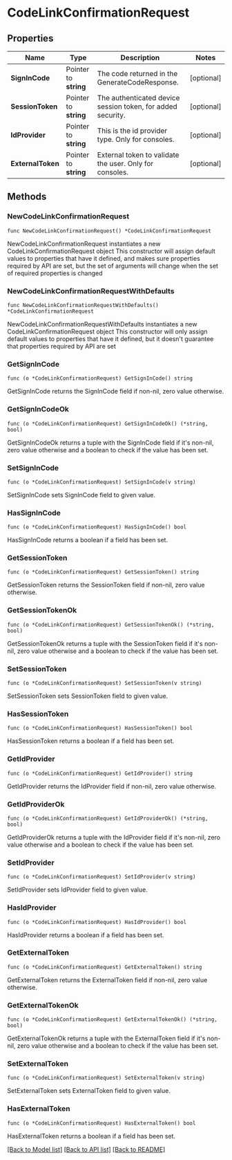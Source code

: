 # CodeLinkConfirmationRequest

## Properties

Name | Type | Description | Notes
------------ | ------------- | ------------- | -------------
**SignInCode** | Pointer to **string** | The code returned in the GenerateCodeResponse. | [optional] 
**SessionToken** | Pointer to **string** | The authenticated device session token, for added security. | [optional] 
**IdProvider** | Pointer to **string** | This is the id provider type. Only for consoles. | [optional] 
**ExternalToken** | Pointer to **string** | External token to validate the user. Only for consoles. | [optional] 

## Methods

### NewCodeLinkConfirmationRequest

`func NewCodeLinkConfirmationRequest() *CodeLinkConfirmationRequest`

NewCodeLinkConfirmationRequest instantiates a new CodeLinkConfirmationRequest object
This constructor will assign default values to properties that have it defined,
and makes sure properties required by API are set, but the set of arguments
will change when the set of required properties is changed

### NewCodeLinkConfirmationRequestWithDefaults

`func NewCodeLinkConfirmationRequestWithDefaults() *CodeLinkConfirmationRequest`

NewCodeLinkConfirmationRequestWithDefaults instantiates a new CodeLinkConfirmationRequest object
This constructor will only assign default values to properties that have it defined,
but it doesn't guarantee that properties required by API are set

### GetSignInCode

`func (o *CodeLinkConfirmationRequest) GetSignInCode() string`

GetSignInCode returns the SignInCode field if non-nil, zero value otherwise.

### GetSignInCodeOk

`func (o *CodeLinkConfirmationRequest) GetSignInCodeOk() (*string, bool)`

GetSignInCodeOk returns a tuple with the SignInCode field if it's non-nil, zero value otherwise
and a boolean to check if the value has been set.

### SetSignInCode

`func (o *CodeLinkConfirmationRequest) SetSignInCode(v string)`

SetSignInCode sets SignInCode field to given value.

### HasSignInCode

`func (o *CodeLinkConfirmationRequest) HasSignInCode() bool`

HasSignInCode returns a boolean if a field has been set.

### GetSessionToken

`func (o *CodeLinkConfirmationRequest) GetSessionToken() string`

GetSessionToken returns the SessionToken field if non-nil, zero value otherwise.

### GetSessionTokenOk

`func (o *CodeLinkConfirmationRequest) GetSessionTokenOk() (*string, bool)`

GetSessionTokenOk returns a tuple with the SessionToken field if it's non-nil, zero value otherwise
and a boolean to check if the value has been set.

### SetSessionToken

`func (o *CodeLinkConfirmationRequest) SetSessionToken(v string)`

SetSessionToken sets SessionToken field to given value.

### HasSessionToken

`func (o *CodeLinkConfirmationRequest) HasSessionToken() bool`

HasSessionToken returns a boolean if a field has been set.

### GetIdProvider

`func (o *CodeLinkConfirmationRequest) GetIdProvider() string`

GetIdProvider returns the IdProvider field if non-nil, zero value otherwise.

### GetIdProviderOk

`func (o *CodeLinkConfirmationRequest) GetIdProviderOk() (*string, bool)`

GetIdProviderOk returns a tuple with the IdProvider field if it's non-nil, zero value otherwise
and a boolean to check if the value has been set.

### SetIdProvider

`func (o *CodeLinkConfirmationRequest) SetIdProvider(v string)`

SetIdProvider sets IdProvider field to given value.

### HasIdProvider

`func (o *CodeLinkConfirmationRequest) HasIdProvider() bool`

HasIdProvider returns a boolean if a field has been set.

### GetExternalToken

`func (o *CodeLinkConfirmationRequest) GetExternalToken() string`

GetExternalToken returns the ExternalToken field if non-nil, zero value otherwise.

### GetExternalTokenOk

`func (o *CodeLinkConfirmationRequest) GetExternalTokenOk() (*string, bool)`

GetExternalTokenOk returns a tuple with the ExternalToken field if it's non-nil, zero value otherwise
and a boolean to check if the value has been set.

### SetExternalToken

`func (o *CodeLinkConfirmationRequest) SetExternalToken(v string)`

SetExternalToken sets ExternalToken field to given value.

### HasExternalToken

`func (o *CodeLinkConfirmationRequest) HasExternalToken() bool`

HasExternalToken returns a boolean if a field has been set.


[[Back to Model list]](../README.md#documentation-for-models) [[Back to API list]](../README.md#documentation-for-api-endpoints) [[Back to README]](../README.md)


